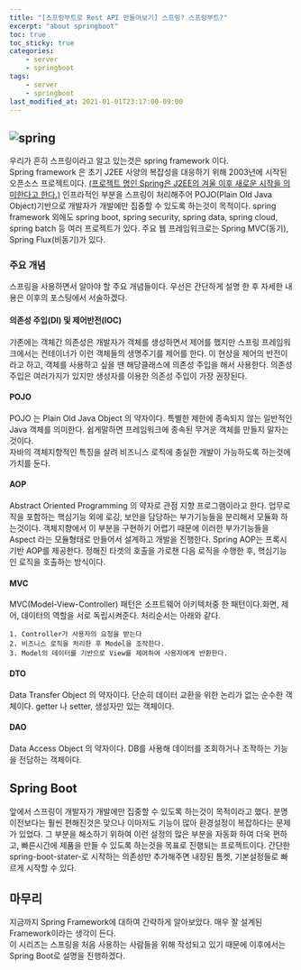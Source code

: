 ```yaml
---
title: "[스프링부트로 Rest API 만들어보기] 스프링? 스프링부트?"
excerpt: "about springboot"
toc: true
toc_sticky: true
categories:
    - server
    - springboot
tags:
    - server
    - springboot
last_modified_at: 2021-01-01T23:17:00-09:00
---
```

## ![spring](https://spring.io/images/spring-logo-9146a4d3298760c2e7e49595184e1975.svg)
우리가 흔히 스프링이라고 알고 있는것은 spring framework 이다.  
Spring framework 은 초기 J2EE 사양의 복잡성을 대응하기 위해 2003년에 시작된 오픈소스 프로젝트이다.
[(프로젝트 명인 Spring은 J2EE의 겨울 이후 새로운 시작을 의미한다고 한다.)](https://spring.io/blog/2006/11/09/spring-framework-the-origins-of-a-project-and-a-name)
인프라적인 부분을 스프링이 처리해주어 POJO(Plain Old Java Object)기반으로 개발자가 개발에만 집중할 수 있도록 하는것이 목적이다.
spring framework 외에도 spring boot, spring security, spring data, spring cloud, spring batch 등 여러 프로젝트가 있다.
주요 웹 프레임워크로는 Spring MVC(동기), Spring Flux(비동기)가 있다.

### 주요 개념
스프링을 사용하면서 알아야 할 주요 개념들이다. 우선은 간단하게 설명 한 후 자세한 내용은 이후의 포스팅에서 서술하겠다.
#### 의존성 주입(DI) 및 제어반전(IOC)
기존에는 객체간 의존성은 개발자가 객체를 생성하면서 제어를 했지만 스프링 프레임워크에서는 컨테이너가 이런 객체들의 생명주기를 제어를 한다. 
이 현상을 제어의 반전이라고 하고, 객체를 사용하고 싶을 땐 해당클래스에 의존성 주입을 해서 사용한다. 의존성 주입은 여러가지가 있지만 생성자를 이용한 의존성 주입이 가장 권장된다.
#### POJO
POJO 는 Plain Old Java Object 의 약자이다. 특별한 제한에 종속되지 않는 일반적인 Java 객체를 의미한다. 쉽게말하면 프레임워크에 종속된 무거운 객체를 만들지 말자는 것이다.  
자바의 객체지향적인 특징을 살려 비즈니스 로직에 충실한 개발이 가능하도록 하는것에 가치를 둔다.
#### AOP
Abstract Oriented Programming 의 약자로 관점 지향 프로그램이라고 한다. 업무로직을 포함하는 핵심기능 외에 로깅, 보안을 담당하는 부가기능들을 분리해서 모듈화 하는것이다.
객체지향에서 이 부분을 구현하기 어렵기 때문에 이러한 부가기능들을 Aspect 라는 모듈형태로 만들어서 설계하고 개발을 진행한다. Spring AOP는 프록시 기반 AOP를 제공한다.
정해진 타겟의 호출을 가로챈 다음 로직을 수행한 후, 핵심기능인 로직을 호출하는 방식이다. 
#### MVC
MVC(Model-View-Controller) 패턴은 소프트웨어 아키텍처중 한 패턴이다.화면, 제어, 데이터의 역할을 서로 독립시켜준다.
처리순서는 아래와 같다.
```
1. Controller가 사용자의 요청을 받는다
2. 비즈니스 로직을 처리한 후 Model을 조작한다.
3. Model의 데이터를 기반으로 View를 제어하여 사용자에게 반환한다.
```
#### DTO
Data Transfer Object 의 약자이다. 단순히 데이터 교환을 위한 논리가 없는 순수한 객체이다. getter 나 setter, 생성자만 있는 객체이다.
#### DAO
Data Access Object 의 약자이다. DB를 사용해 데이터를 조회하거나 조작하는 기능을 전담하는 객체이다. 

## Spring Boot
앞에서 스프링이 개발자가 개발에만 집중할 수 있도록 하는것이 목적이라고 했다. 분명 이전보다는 훨씬 편해진것은 맞으나 이마저도 기능이 많아 환경설정이 복잡하다는 문제가 있었다.
그 부분을 해소하기 위하여 이런 설정의 많은 부분을 자동화 하여 더욱 편하고, 빠른시간에 제품을 만들 수 있도록 하는것을 목표로 진행되는 프로젝트이다.
간단한 spring-boot-stater-로 시작하는 의존성만 추가해주면 내장된 톰켓, 기본설정들로 빠르게 시작할 수 있다.

## 마무리
지금까지 Spring Framework에 대하여 간략하게 알아보았다. 매우 잘 설계된 Framework이라는 생각이 든다.  
이 시리즈는 스프링을 처음 사용하는 사람들을 위해 작성되고 있기 때문에 이후에서는 Spring Boot로 설명을 진행하겠다.

